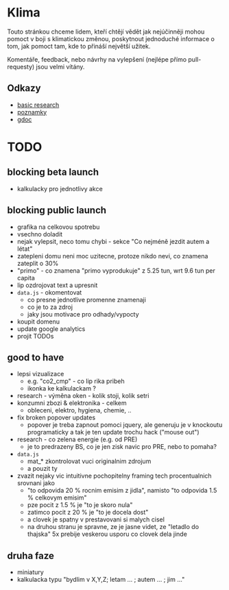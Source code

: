# Klima

Touto stránkou chceme lidem, kteří chtějí vědět jak nejúčinněji
mohou pomoct v boji s klimatickou změnou, poskytnout jednoduché
informace o tom, jak pomoct tam, kde to přináší největší užitek.

Komentáře, feedback, nebo návrhy na vylepšení (nejlépe přímo pull-requesty) jsou velmi vítány.

## Odkazy
- [basic research](./research.md)
- [poznamky](./notes.md)
- [gdoc](https://docs.google.com/spreadsheets/d/1arbOVZUZKpBNe7P7ySRXM5jGnanavbzEEimG9vPJXX4/edit?usp=sharing)


# TODO

## blocking beta launch

- kalkulacky pro jednotlivy akce

## blocking public launch

- grafika na celkovou spotrebu
- vsechno doladit
- nejak vylepsit, neco tomu chybi - sekce "Co nejméně jezdit autem a létat"
- zatepleni domu neni moc uzitecne, protoze nikdo nevi, co znamena zateplit o 30%
- "primo" - co znamena "primo vyprodukuje" z 5.25 tun, wrt 9.6 tun per capita
- lip ozdrojovat text a upresnit
- `data.js` - okomentovat
	- co presne jednotlive promenne znamenaji
	- co je to za zdroj
	- jaky jsou motivace pro odhady/vypocty
- koupit domenu
- update google analytics
- projit TODOs
	
## good to have

- lepsi vizualizace
    - e.g. "co2_cmp" - co lip rika pribeh
    - ikonka ke kalkulackam ?
- research - výměna oken - kolik stoji, kolik setri
- konzumni zbozi & elektronika - celkem
	- obleceni, elektro, hygiena, chemie, ..
- fix broken popover updates
	- popover je treba zapnout pomoci jquery, ale generuju je v knockoutu programaticky
	a tak je ten update trochu hack ("mouse out")
- research - co zelena energie (e.g. od PRE)
    - je to predrazeny BS, co je jen zisk navic pro PRE, nebo to pomaha?
- `data.js`
    - mat_* zkontrolovat vuci originalnim zdrojum
    - a pouzit ty
- zvazit nejaky vic intuitivne pochopitelny
    framing tech procentualnich srovnani jako
    - "to odpovida 20 % rocnim emisim z jidla", namisto
      "to odpovida 1.5 % celkovym emisim" 
    - pze pocit z 1.5 % je "to je skoro nula"
    - zatimco pocit z 20 % je "to je docela dost"
    - a clovek je spatny v prestavovani si malych cisel
    - na druhou stranu je spravne, ze je jasne videt, ze
        "letadlo do thajska" 5x prebije veskerou usporu co clovek dela jinde

## druha faze

- miniatury
- kalkulacka typu "bydlim v X,Y,Z; letam ... ; autem ... ; jim ..."

